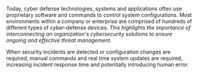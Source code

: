 Today, cyber defense technologies, systems and applications often use
proprietary software and commands to control system configurations. Most
environments within a company or enterprise are comprised of hundreds of
different types of cyber-defense devices. _This highlights the
importance of interconnecting an organization's cybersecurity solutions to
ensure ongoing and effective threat management._

When security incidents are detected or configuration changes are required,
manual commands and real time system updates are required, increasing incident
response time and potentially introducing human error.